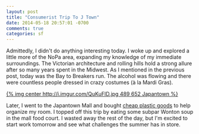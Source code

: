 ```yaml
---
layout: post
title: "Consumerist Trip To J Town"
date: 2014-05-18 20:57:01 -0700
comments: true
categories: sf
---
```


Admittedly, I didn't do anything interesting today.  I woke up and explored a little more of the NoPa area, expanding my knowledge of my immediate surroundings.  The Victorian architecture and rolling hills hold a strong allure after so many years spent in the Midwest.  As I mentioned in the previous post, today was the Bay to Breakers run.  The alcohol was flowing and there were countless people dressed in crazy costumes (à la Mardi Gras).

[{% img center http://i.imgur.com/QuKuFlD.jpg 489 652 Japantown %}](https://maps.google.com/maps?q=Geary+Blvd+%26+Webster+St,+San+Francisco,+CA&hl=en&sll=37.784707,-122.431104&sspn=0.009717,0.021136&oq=Geary+Blvd+%26+WEb,+San+Francisco,+CA&hnear=Geary+Blvd+%26+Webster+St,+San+Francisco,+California&t=m&z=16&layer=c&cbll=37.784666,-122.431113&panoid=WW0yILJrxrb1v4lABaOESA&cbp=13,73.46,,0,9.41)

Later, I went to the Japantown Mall and bought [cheap plastic goods](http://www.yelp.com/biz/daiso-japan-san-francisco-3) to help organize my room.  I topped off this trip by eating some subpar Wonton soup in the mall food court.  I wasted away the rest of the day, but I'm excited to start work tomorrow and see what challenges the summer has in store.


